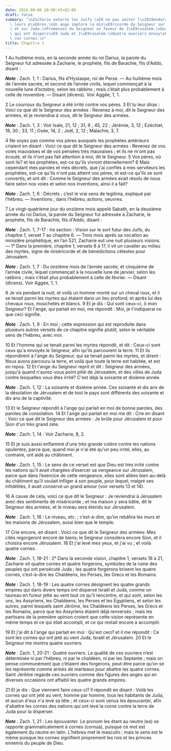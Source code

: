 ```yaml
---
date: 2024-09-06 20:00:43+02:00
draft: false
summary: "\nZacharie exhorte les Juifs \xE0 ne pas imiter l\u2019endurcissement de\
  \ leurs p\xE8res.\nUn ange implore la mis\xE9ricorde du Seigneur sur J\xE9rusalem\
  \ et sur Juda.\nPromesses du Seigneur en faveur de J\xE9rusalem.\nQuatre cornes\
  \ qui ont dispers\xE9 Juda et J\xE9rusalem.\nQuatre ouvriers envoy\xE9s pour abattre\
  \ ces cornes.\n"
title: Chapitre 1
---
```





1 Au huitième mois, en la seconde année du roi Darius, la parole du Seigneur fut adressée à Zacharie, le prophète, fils de Barachie, fils d'Addo, disant :

***Note*** :  Zach. 1, 1 : Darius, fils d’Hystaspe, roi de Perse. ― Au huitième mois de l’année sacrée, et second de l’année civile, lequel commençait à la nouvelle lune d’octobre, selon les rabbins ; mais c’était plus probablement à celle de novembre. ― Disant (dicens). Voir Aggée, 1, 1.


2 Le courroux du Seigneur a été irrité contre vos pères. 3 Et tu leur diras : Voici ce que dit le Seigneur des armées : Revenez à moi, dit le Seigneur des armées, et je reviendrai à vous, dit le Seigneur des armées.

***Note*** :  Zach. 1, 3 : Voir Isaïe, 21, 12 ; 31, 6 ; 45, 22 ; Jérémie, 3, 12 ; Ezéchiel, 18, 30 ; 33, 11 ; Osée, 14, 2 ; Joël, 2, 12 ; Malachie, 3, 7.

4 Ne soyez pas comme vos pères auxquels les prophètes antérieurs criaient en disant : Voici ce que dit le Seigneur des armées : Revenez de vos voies mauvaises et de vos pensées très mauvaises ; et ils ne m'ont pas écouté, et ils n'ont pas fait attention à moi, dit le Seigneur. 5 Vos pères, où sont ils? et les prophètes, est-ce qu'ils vivront éternellement? 6 Mais cependant mes paroles et mes décrets, que j'ai confiés à mes serviteurs les prophètes, est-ce qu'ils n'ont pas atteint vos pères, et est-ce qu'ils se sont convertis, et ont dit : Comme le Seigneur des armées avait résolu de nous faire selon nos voies et selon nos inventions, ainsi il a fait?

***Note*** :  Zach. 1, 6 : Décrets ; c’est le vrai sens de legitima, expliqué par l’hébreu. ― Inventions ; dans l’hébreu, actions, oeuvres.


7 Le vingt-quatrième jour du onzième mois appelé Sabath, en la deuxième année du roi Darius, la parole du Seigneur fut adressée à Zacharie, le prophète, fils de Barachie, fils d'Addo, disant :

***Note*** :  Zach. 1, 7-17 : Ire section : Vision sur le sort futur des Juifs, du chapitre 1, verset 7 au chapitre 6. ― Trois mois après sa vocation au ministère prophétique, en l’an 521, Zacharie eut une nuit plusieurs visions. ― 1° Dans la première, chapitre 1, versets 8 à 17, il vit un cavalier au milieu des myrtes, signe de miséricorde et de bénédictions célestes pour Jérusalem.

***Note*** :  Zach. 1, 7 : Du onzième mois de l’année sacrée, et cinquième de l’année civile, lequel commençait à la nouvelle lune de janvier, selon les rabbins ; mais c’était plus probablement à celle de février. ― Disant (dicens). Voir Aggée, 1, 1.


8 Je vis pendant la nuit; et voilà un homme monté sur un cheval roux, et il se tenait parmi les myrtes qui étaient dans un lieu profond; et après lui des chevaux roux, mouchetés et blancs. 9 Et je dis : Qui sont ceux-ci, ô mon Seigneur? Et l'ange, qui parlait en moi, me répondit : Moi, je t'indiquerai ce que ceci signifie.

***Note*** :  Zach. 1, 9 : En moi ; cette expression qui est reproduite dans plusieurs autres versets de ce chapitre signifie plutôt, selon le véritable sens de l’hébreu, avec moi.

10 Et l'homme qui se tenait parmi les myrtes répondit, et dit : Ceux-ci sont ceux qu'a envoyés le Seigneur, afin qu'ils parcourent la terre. 11 Et ils répondirent à l'ange du Seigneur, qui se tenait parmi les myrtes, et dirent : Nous avons parcouru la terre, et voilà que toute la terre est habitée, et est en repos. 12 Et l'ange du Seigneur reprit et dit : Seigneur des armées, jusqu'à quand n'aurez-vous point pitié de Jérusalem, et des villes de Juda contre lesquelles vous êtes irrité? C'est déjà la soixante et dixième année.

***Note*** :  Zach. 1, 12 : La soixante et dixième année. Ces soixante et dix ans de la désolation de Jérusalem et de tout le pays sont différents des soixante et dix ans de la captivité.

13 Et le Seigneur répondit à l'ange qui parlait en moi de bonne paroles, des paroles de consolation. 14 Et l'ange qui parlait en moi me dit : Crie en disant : Voici ce que dit le Seigneur des armées : Je brûle pour Jérusalem et pour Sion d'un très grand zèle.

***Note*** :  Zach. 1, 14 : Voir Zacharie, 8, 2.

15 Et je suis aussi enflammé d'une très grande colère contre les nations opulentes, parce que, quand moi je n'ai été qu'un peu irrité, elles, au contraire, ont aidé au châtiment.

***Note*** :  Zach. 1, 15 : Le sens de ce verset est que Dieu est très irrité contre les nations qu’il avait chargées d’exercer sa vengeance sur Jérusalem, parce que dans l’exercice de cette vengeance, elles sont allées bien au-delà du châtiment qu’il voulait infliger à son peuple, pour lequel, malgré ses infidélités, il avait conservé un grand amour (voir versets 13 et 14).

16 A cause de cela, voici ce que dit le Seigneur : Je reviendrai à Jérusalem avec des sentiments de miséricorde ; et ma maison y sera bâtie, dit le Seigneur des armées, et le niveau sera étendu sur Jérusalem.

***Note*** :  Zach. 1, 16 : Le niveau, etc. ; c’est-à-dire, qu’on rebâtira les murs et les maisons de Jérusalem, aussi bien que le temple.

17 Crie encore, en disant : Voici ce que dit le Seigneur des armées: Mes cités regorgeront encore de biens; le Seigneur consolera encore Sion, et il choisira encore Jérusalem. 18 Et j'ai levé mes yeux, et j'ai vu ; et voilà quatre cornes.

***Note*** :  Zach. 1, 18-21 : 2° Dans la seconde vision, chapitre 1, versets 18 à 21, Zacharie vit quatre cornes et quatre forgerons, symboles de la ruine des peuples qui ont persécuté Juda ; les quatre forgerons brisent les quatre cornes, c’est-à-dire les Chaldéens, les Perses, les Grecs et les Romains.

***Note*** :  Zach. 1, 18-19 : Les quatre cornes désignent les quatre grands empires qui dans divers temps ont dispersé Israël et Juda, comme un taureau en fureur jette au vent tout ce qu’il rencontre, et qui sont, selon les uns, les Assyriens, les Chaldéens, les Perses et les Egyptiens, et selon les autres, parmi lesquels saint Jérôme, les Chaldéens les Perses, les Grecs et les Romains, parce que les Assyriens étaient déjà renversés ; mais les partisans de la première opinion croient que cette vision représente en même temps et ce qui était accompli, et ce qui restait encore à accomplir.

19 Et j'ai dit à l'ange qui parlait en moi : Qu'est ceci? et il me répondit : Ce sont les cornes qui ont jeté au vent Juda, Israël et Jérusalem. 20 Et le Seigneur me montra quatre ouvriers.

***Note*** :  Zach. 1, 20-21 : Quatre ouvriers. La qualité de ces ouvriers n’est déterminée ni par l’hébreu, ni par le chaldéen, ni par les Septante ; mais on pense communément que c’étaient des forgerons, peut-être parce qu’on se les représente comme armés de marteaux pour abattre les quatre cornes. Saint Jérôme regarde ces ouvriers comme des figures des anges qui en diverses occasions ont affaibli les quatre grands empires.

21 Et je dis : Que viennent faire ceux-ci? Il répondit en disant : Voilà les cornes qui ont jeté au vent, homme par homme, tous les habitants de Juda, et aucun d'eux n'a levé sa tête ; et ceux-ci sont venus les épouvanter, afin d'abattre les cornes des nations qui ont levé la corne contre la terre de Juda pour la disperser.

***Note*** :  Zach. 1, 21 : Les épouvanter. Le pronom les étant au neutre (ea) se rapporte grammaticalement à cornes (cornua), puisque ce mot est également du neutre en latin. L’hébreu met le masculin ; mais le sens est le même puisque les cornes signifient proprement les rois et les princes ennemis du peuple de Dieu.

